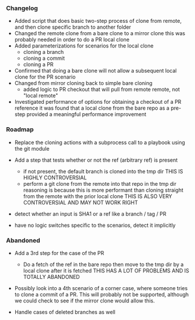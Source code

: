 ### Changelog

 - Added script that does basic two-step process of
   clone from remote, and then clone specific branch to another folder
 - Changed the remote clone from a bare clone to a mirror clone
   this was probably needed in order to do a PR local clone
 - Added parameterizations for scenarios for the local clone
   - cloning a branch
   - cloning a commit
   - cloning a PR
 - Confirmed that doing a bare clone will not allow a subsequent local clone
   for the PR scenario
 - Changed from mirror cloning back to simple bare cloning
   - added logic to PR checkout that will pull from remote remote, not "local remote"
 - Investigated performance of options for obtaining a checkout of a PR reference
   it was found that a local clone from the bare repo as a pre-step provided
   a meaningful performance improvement

### Roadmap

 - Replace the cloning actions with a subprocess call to a playbook
   using the git module
 - Add a step that tests whether or not the ref (arbitrary ref) is present
    - if not present, the default branch is cloned into the tmp dir
      THIS IS HIGHLY CONTROVERSIAL
    - perform a git clone from the remote into that repo in the tmp dir
      reasoning is because this is more performant than cloning
      straight from the remote with the prior local clone
      THIS IS ALSO VERY CONTROVERSIAL AND MAY NOT WORK RIGHT

 - detect whether an input is SHA1 or a ref like a branch / tag / PR
 - have no logic switches specific to the scenarios, detect it implicitly


### Abandoned

- Add a 3rd step for the case of the PR
  - Do a fetch of the ref in the bare repo
    then move to the tmp dir by a local clone after it is fetched
    THIS HAS A LOT OF PROBLEMS AND IS TOTALLY ABANDONED

- Possibly look into a 4th scenario of a corner case, where someone tries
  to clone a commit of a PR. This will probably not be supported,
  although we could check to see if the mirror clone would allow this.
- Handle cases of deleted branches as well

